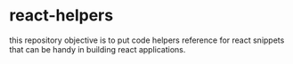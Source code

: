 # react-helpers
this repository objective is to put code helpers reference for react snippets that can be handy in building react applications.
